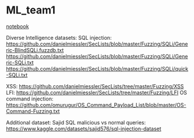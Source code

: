 # ML_team1
[notebook](https://colab.research.google.com/drive/1AsvpMDYy5DhRv-G5jj9WeBvvIXkuY4CV?usp=sharing)

Diverse Intelligence datasets:
  SQL injection: https://github.com/danielmiessler/SecLists/blob/master/Fuzzing/SQLi/Generic-BlindSQLi.fuzzdb.txt
                 https://github.com/danielmiessler/SecLists/blob/master/Fuzzing/SQLi/Generic-SQLi.txt
                 https://github.com/danielmiessler/SecLists/blob/master/Fuzzing/SQLi/quick-SQLi.txt

  XSS:           https://github.com/danielmiessler/SecLists/tree/master/Fuzzing/XSS
  LFI:           https://github.com/danielmiessler/SecLists/tree/master/Fuzzing/LFI
  OS command injection: https://github.com/omurugur/OS_Command_Payload_List/blob/master/OS-Command-Fuzzing.txt

Additional dataset:
Sajid SQL malicious vs normal queries: https://www.kaggle.com/datasets/sajid576/sql-injection-dataset
